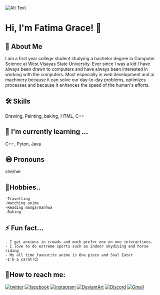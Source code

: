  ![Alt Text](https://media.giphy.com/media/vFKqnCdLPNOKc/giphy.gif)


# Hi, I'm Fatima Grace! 👋


## 🚀 About Me
I am a first year college student studying a bachelor degree in Computer Science at West Visayas State University. Ever since I was a kid I have always been drawn to computers and have always been interested in working with the computers. Most especially in web development and ai machinery because it can solve our day-to-day problems, optimizes processes and because it enhances the speed of the human's efforts.


## 🛠 Skills
Drawing, Painting, baking, HTML, C++

## 🧠 I'm currently learning ...
 C++, Pyton, Java

## 😄 Pronouns 
she/her

## 🏇Hobbies..
    -Travelling
    -Watching anime
    -Reading manga/manhwa
    -Baking
    
## ⚡️ Fun fact...
    - I get anxious in crowds and much prefer one on one interactions.
    - I love to do extreme sports such as indoor skydiving and horse riding
    - My all time favourite anime is One piece and Soul Eater
    -I'm a carat!😉


## 🔗How to reach me:
[![twitter](https://img.shields.io/badge/twitter-1DA1F2?style=for-the-badge&logo=twitter&logoColor=white)](https://twitter.com/Didaygrace770)
[![facebook](https://img.shields.io/badge/Facebook-1877F2?style=for-the-badge&logo=facebook&logoColor=white)](https://web.facebook.com/fatimagrace.apinan.5)
[![instagram](https://img.shields.io/badge/Instagram-E4405F?style=for-the-badge&logo=instagram&logoColor=white)](https://www.instagram.com/thats.grazy.grace)
[![DeviantArt](https://img.shields.io/badge/DeviantArt-05CC47?style=for-the-badge&logo=deviantart&logoColor=white)](https://www.deviantart.com/freyrgrace)
[![Discord](https://img.shields.io/badge/Discord-5865F2?style=for-the-badge&logo=discord&logoColor=white)](https://discord.com/channels/@[3VE]FreyaGrace#0548)
[![Gmail](https://img.shields.io/badge/Gmail-D14836?style=for-the-badge&logo=gmail&logoColor=white)](mailto:email:fatimagrace.apinan@wvsu.edu.ph)
